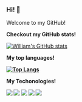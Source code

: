 ### Hi! 👋

Welcome to my GitHub!


<b> Checkout my GitHub stats! </b>

[![William's GitHub stats](https://github-readme-stats.vercel.app/api?username=william-neukamp&hide=contribs,prs&count_private=true&show_icons=true&amp;title_color=fff&amp;icon_color=79ff97&amp;text_color=9f9f9f&amp;bg_color=151515)](https://github.com/anuraghazra/github-readme-stats)

<b> My top languages! </br>

[![Top Langs](https://github-readme-stats.vercel.app/api/top-langs/?username=william-neukamp&hide=html&layout=compact&amp;title_color=fff&amp;icon_color=79ff97&amp;text_color=9f9f9f&amp;bg_color=151515)](https://github.com/anuraghazra/github-readme-stats)

<b> My Techonologies! </br>

<img src="https://img.shields.io/badge/C%23-5188FE?logo=.net&style=flat-square&labelColor=5188FE">
<img src="https://img.shields.io/badge/Java-007396?logo=java&style=flat-square&labelcolor=007396">
<img src="https://img.shields.io/badge/Delphi-EE1F35?logo=delphi&style=flat-square&labelColor=EE1F35">
<img src="https://img.shields.io/badge/SQL%20Server-CC2927?logo=microsoft-sql-server&style=flat-square&labelColor=CC2927">
<img src="https://img.shields.io/badge/Oracle%20Database-F80000?logo=oracle&style=flat-square&labelColor=F80000">
